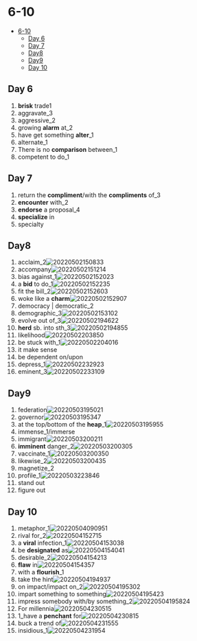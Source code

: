 # 6-10

- [6-10](#6-10)
  - [Day 6](#day-6)
  - [Day 7](#day-7)
  - [Day8](#day8)
  - [Day9](#day9)
  - [Day 10](#day-10)

## Day 6

1. **brisk** trade1
2. aggravate_3
3. aggressive_2
4. growing **alarm** at_2
5. have get something **alter**_1
6. alternate_1
7. There is no **comparison** between_1
8. competent to do_1

## Day 7

1. return the **compliment**/with the **compliments** of_3
2. **encounter** with_2
3. **endorse** a proposal_4
4. **specialize** in
5. specialty

## Day8

1. acclaim_2![20220502150833](https://raw.githubusercontent.com/Logible/Image/main/note_image/20220502150833.png)
2. accompany![20220502151214](https://raw.githubusercontent.com/Logible/Image/main/note_image/20220502151214.png)
3. bias against_1![20220502152023](https://raw.githubusercontent.com/Logible/Image/main/note_image/20220502152023.png)
4. a **bid** to do_1![20220502152235](https://raw.githubusercontent.com/Logible/Image/main/note_image/20220502152235.png)
5. fit the bill_2![20220502152603](https://raw.githubusercontent.com/Logible/Image/main/note_image/20220502152603.png)
6. woke like a **charm**![20220502152907](https://raw.githubusercontent.com/Logible/Image/main/note_image/20220502152907.png)
7. democracy | democratic_2
8. demographic_3![20220502153102](https://raw.githubusercontent.com/Logible/Image/main/note_image/20220502153102.png)
9. evolve out of_3![20220502194622](https://raw.githubusercontent.com/Logible/Image/main/note_image/20220502194622.png)
10. **herd** sb. into sth_3![20220502194855](https://raw.githubusercontent.com/Logible/Image/main/note_image/20220502194855.png)
11. likelihood![20220502203850](https://raw.githubusercontent.com/Logible/Image/main/note_image/20220502203850.png)
12. be stuck with_1![20220502204016](https://raw.githubusercontent.com/Logible/Image/main/note_image/20220502204016.png)
13. it make sense
14. be dependent on/upon
15. depress_1![20220502232923](https://raw.githubusercontent.com/Logible/Image/main/note_image/20220502232923.png)
16. eminent_3![20220502233109](https://raw.githubusercontent.com/Logible/Image/main/note_image/20220502233109.png)

## Day9

1. federation![20220503195021](https://raw.githubusercontent.com/Logible/Image/main/note_image/20220503195021.png)
2. governor![20220503195347](https://raw.githubusercontent.com/Logible/Image/main/note_image/20220503195347.png)
3. at the top/bottom of the **heap**_1![20220503195955](https://raw.githubusercontent.com/Logible/Image/main/note_image/20220503195955.png)
4. immense_1/immerse
5. immigrant![20220503200211](https://raw.githubusercontent.com/Logible/Image/main/note_image/20220503200211.png)
6. **imminent** danger_2![20220503200305](https://raw.githubusercontent.com/Logible/Image/main/note_image/20220503200305.png)
7. vaccinate_1![20220503200350](https://raw.githubusercontent.com/Logible/Image/main/note_image/20220503200350.png)
8. likewise_2![20220503200435](https://raw.githubusercontent.com/Logible/Image/main/note_image/20220503200435.png)
9. magnetize_2
10. profile_1![20220503223846](https://raw.githubusercontent.com/Logible/Image/main/note_image/20220503223846.png)
11. stand out
12. figure out

## Day 10

1. metaphor_1![20220504090951](https://raw.githubusercontent.com/Logible/Image/main/note_image/20220504090951.png)
2. rival for_2![20220504152715](https://raw.githubusercontent.com/Logible/Image/main/note_image/20220504152715.png)
3. a **viral** infection_1![20220504153038](https://raw.githubusercontent.com/Logible/Image/main/note_image/20220504153038.png)
4. be **designated** as![20220504154041](https://raw.githubusercontent.com/Logible/Image/main/note_image/20220504154041.png)
5. desirable_2![20220504154213](https://raw.githubusercontent.com/Logible/Image/main/note_image/20220504154213.png)
6. **flaw** in![20220504154357](https://raw.githubusercontent.com/Logible/Image/main/note_image/20220504154357.png)
7. with a **flourish**_1
8. take the hint![20220504194937](https://raw.githubusercontent.com/Logible/Image/main/note_image/20220504194937.png)
9. on impact/impact on_2![20220504195302](https://raw.githubusercontent.com/Logible/Image/main/note_image/20220504195302.png)
10. impart something to something![20220504195423](https://raw.githubusercontent.com/Logible/Image/main/note_image/20220504195423.png)
11. impress somebody with/by something_2![20220504195824](https://raw.githubusercontent.com/Logible/Image/main/note_image/20220504195824.png)
12. For millennia![20220504230515](https://raw.githubusercontent.com/Logible/Image/main/note_image/20220504230515.png)
13. 1_have a **penchant** for![20220504230815](https://raw.githubusercontent.com/Logible/Image/main/note_image/20220504230815.png)
14. buck a trend of![20220504231555](https://raw.githubusercontent.com/Logible/Image/main/note_image/20220504231555.png)
15. insidious_1![20220504231954](https://raw.githubusercontent.com/Logible/Image/main/note_image/20220504231954.png)
